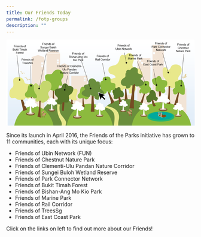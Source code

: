 ```yaml
---
title: Our Friends Today
permalink: /fotp-groups
description: ""
---
```

![Alt text for image on Isomer site](/images/Friends%20of%20the%20Parks%20forest%202.png)

Since its launch in April 2016, the Friends of the Parks initiative has grown to 11 communities, each with its unique focus:

* Friends of Ubin Network (FUN)
* Friends of Chestnut Nature Park
* Friends of Clementi-Ulu Pandan Nature Corridor
* Friends of Sungei Buloh Wetland Reserve
* Friends of Park Connector Network
* Friends of Bukit Timah Forest
* Friends of Bishan-Ang Mo Kio Park
* Friends of Marine Park
* Friends of Rail Corridor
* Friends of TreesSg
* Friends of East Coast Park

Click on the links on left to find out more about our Friends!
